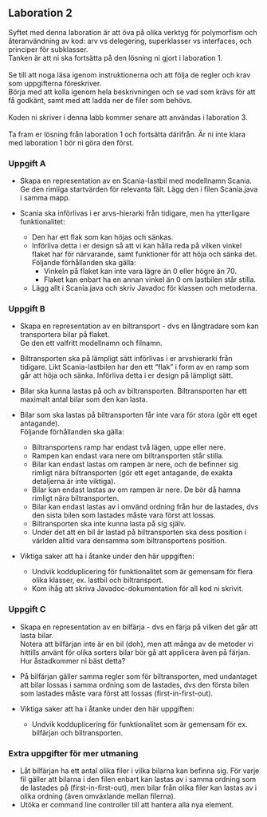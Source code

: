 ## Laboration 2

Syftet med denna laboration är att öva på olika verktyg för polymorfism och återanvändning av kod: arv vs delegering, superklasser vs interfaces, och principer för subklasser. <br>
Tanken är att ni ska fortsätta på den lösning ni gjort i laboration 1. <br>
<br>
Se till att noga läsa igenom instruktionerna och att följa de regler och krav som uppgifterna föreskriver. <br>
Börja med att kolla igenom hela beskrivningen och se vad som krävs för att få godkänt, samt med att ladda ner de filer som behövs.<br>
<br>
Koden ni skriver i denna labb kommer senare att användas i laboration 3.<br>
<br>
Ta fram er lösning från laboration 1 och fortsätta därifrån. Är ni inte klara med laboration 1 bör ni göra den först.

### Uppgift A
* Skapa en representation av en Scania-lastbil med modellnamn Scania.<br>
  Ge den rimliga startvärden för relevanta fält. Lägg den i filen Scania.java i samma mapp.

* Scania ska införlivas i er arvs-hierarki från tidigare, men ha ytterligare funktionalitet: 
  * Den har ett flak som kan höjas och sänkas.
  * Införliva detta i er design så att vi kan hålla reda på vilken vinkel flaket har för närvarande, samt funktioner för att höja och sänka det.<br>
    Följande förhållanden ska gälla:<br>
    * Vinkeln på flaket kan inte vara lägre än 0 eller högre än 70.
    * Flaket kan enbart ha en annan vinkel än 0 om lastbilen står stilla.
  * Lägg allt i Scania.java och skriv Javadoc för klassen och metoderna.

### Uppgift B

* Skapa en representation av en biltransport - dvs en långtradare som kan transportera bilar på flaket. <br>
  Ge den ett valfritt modellnamn och filnamn.
* Biltransporten ska på lämpligt sätt införlivas i er arvshierarki från tidigare. Likt Scania-lastbilen har den ett “flak” i form av en ramp som går att höja och sänka. Införliva detta i er design på lämpligt sätt.

* Bilar ska kunna lastas på och av biltransporten. Biltransporten har ett maximalt antal bilar som den kan lasta. 
* Bilar som ska lastas på biltransporten får inte vara för stora (gör ett eget antagande).<br>
  Följande förhållanden ska gälla:
  * Biltransportens ramp har endast två lägen, uppe eller nere.
  * Rampen kan endast vara nere om biltransporten står stilla.
  * Bilar kan endast lastas om rampen är nere, och de befinner sig rimligt nära biltransporten (gör ett eget antagande, de exakta detaljerna är inte viktiga).
  * Bilar kan endast lastas av om rampen är nere. De bör då hamna rimligt nära biltransporten.
  * Bilar kan endast lastas av i omvänd ordning från hur de lastades, dvs den sista bilen som lastades måste vara först att lossas.
  * Biltransporten ska inte kunna lasta på sig själv.
  * Under det att en bil är lastad på biltransporten ska dess position i världen alltid vara densamma som biltransportens position.
* Viktiga saker att ha i åtanke under den här uppgiften:
  * Undvik kodduplicering för funktionalitet som är gemensam för flera olika klasser, ex. lastbil och biltransport.
  * Kom ihåg att skriva Javadoc-dokumentation för all kod ni skrivit.

### Uppgift C

* Skapa en representation av en bilfärja - dvs en färja på vilken det går att lasta bilar. <br>
  Notera att bilfärjan inte är en bil (doh), men att många av de metoder vi hittills använt för olika sorters bilar bör gå att applicera även på färjan. <br>
  Hur åstadkommer ni bäst detta?

* På bilfärjan gäller samma regler som för biltransporten, med undantaget att bilar lossas i samma ordning som de lastades, dvs den första bilen som lastades måste vara först att lossas (first-in-first-out).
* Viktiga saker att ha i åtanke under den här uppgiften:
  * Undvik kodduplicering för funktionalitet som är gemensam för ex. bilfärjan och biltransporten.
 
### Extra uppgifter för mer utmaning
  * Låt bilfärjan ha ett antal olika filer i vilka bilarna kan befinna sig. För varje fil gäller att bilarna i den filen enbart kan lastas av i samma ordning som de lastades på (first-in-first-out), men bilar från olika filer kan lastas av i olika ordning (även omväxlande mellan filerna).
  * Utöka er command line controller till att hantera alla nya element.

